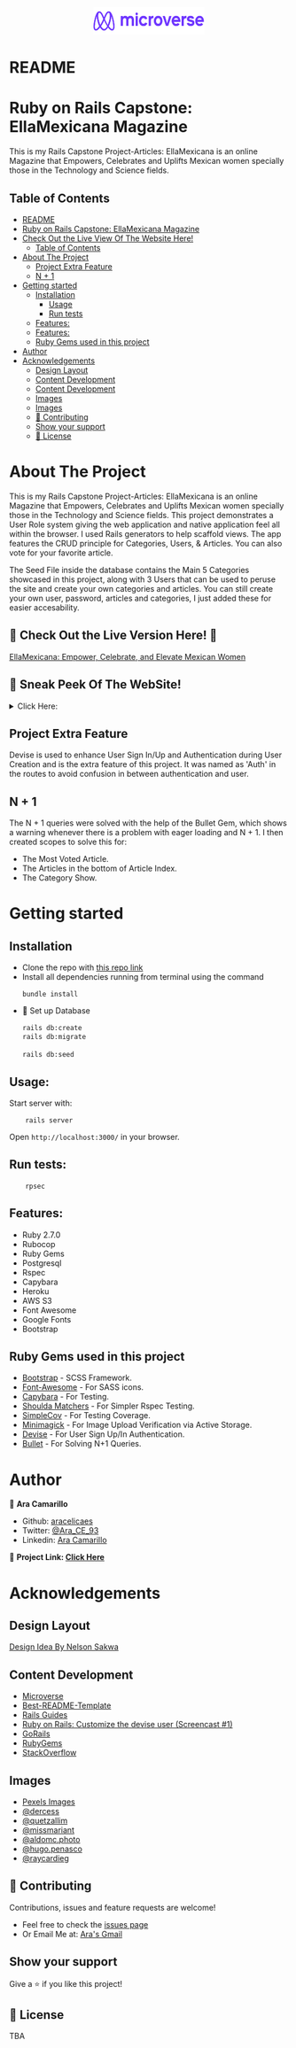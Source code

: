 <p align="center"><img src="microverse_logo.png" width="200" height="50"></p>

# README
# Ruby on Rails Capstone: EllaMexicana Magazine
This is my Rails Capstone Project-Articles: EllaMexicana is an online Magazine that Empowers, Celebrates and Uplifts Mexican women specially those in the Technology and Science fields.

<!-- TABLE OF CONTENTS -->
## Table of Contents
- [README](#readme)
- [Ruby on Rails Capstone: EllaMexicana Magazine](#ruby-on-rails-capstone-ellamexicana-magazine)
- [Check Out the Live View Of The Website Here!](#check-out-the-live-view-of-the-website-here)
  - [Table of Contents](#table-of-contents)
- [About The Project](#about-the-project)
  - [Project Extra Feature](#project-extra-feature)
  - [N + 1](#n--1)
- [Getting started](#getting-started)
  - [Installation](#installation)
    - [Usage](#usage)
    - [Run tests](#run-tests)
  - [Features:](#features)
  - [Features:](#features-1)
  - [Ruby Gems used in this project](#ruby-gems-used-in-this-project)
- [Author](#author)
- [Acknowledgements](#acknowledgements)
  - [Design Layout](#design-layout)
  - [Content Development](#content-development)
  - [Content Development](#content-development-1)
  - [Images](#images)
  - [Images](#images-1)
  - [🤝 Contributing](#-contributing)
  - [Show your support](#show-your-support)
  - [📝 License](#-license)
<!-- ABOUT THE PROJECT -->
# About The Project
This is my Rails Capstone Project-Articles: EllaMexicana is an online Magazine that Empowers, Celebrates and Uplifts Mexican women specially those in the Technology and Science fields.
This project demonstrates a User Role system giving the web application and native application feel all within the browser. I used Rails generators to help scaffold views. The app features the CRUD principle for Categories, Users, & Articles. You can also vote for your favorite article.

The Seed File inside the database contains the Main 5 Categories showcased in this project, along with 3 Users that can be used to peruse the site and create your own categories and articles. You can still create your own user, password, articles and categories, I just added these for easier accesability.

## 🌟 Check Out the Live Version Here! 🌟

[EllaMexicana: Empower, Celebrate, and Elevate Mexican Women](https://ellamexicana.herokuapp.com/)

## 👀 Sneak Peek Of The WebSite!
<details>
<summary>Click Here:</summary>
<img src="ella_mexicana_session.png" width="600" height="350">
<img src="ella_mexicana_index.png" width="600" height="350">
<img src="ella_mexicana_category_show.png" width="600" height="350">
<img src="ella_mexicana_article.png" width="600" height="350">
</details>


## Project Extra Feature
Devise is used to enhance User Sign In/Up and Authentication during User Creation and is the extra feature of this project. It was named as 'Auth' in the routes to avoid confusion in between authentication and user.

## N + 1
The N + 1 queries were solved with the help of the Bullet Gem, which shows a warning whenever there is a problem with eager loading and N + 1. I then created scopes to solve this for:
- The Most Voted Article.
- The Articles in the bottom of Article Index.
- The Category Show.

<!-- GETTING STARTED -->
# Getting started
## Installation
* Clone the repo with [this repo link](https://github.com/aracelicaes/rails_capstone)
* Install all dependencies running from terminal using the command <pre><code>bundle install
</code></pre>
* 🔔 Set up Database <pre><code>rails db:create <br>rails db:migrate <br>rails db:seed</code></pre>

## Usage:

Start server with:

```
    rails server
```

Open `http://localhost:3000/` in your browser.

## Run tests:

```
    rpsec
```

## Features:
* Ruby 2.7.0
* Rubocop
* Ruby Gems
* Postgresql
* Rspec
* Capybara
* Heroku
* AWS S3
* Font Awesome
* Google Fonts
* Bootstrap

## Ruby Gems used in this project

* [Bootstrap](https://getbootstrap.com/) - SCSS Framework.
* [Font-Awesome](https://fontawesome.com/) - For SASS icons.
* [Capybara](https://rubygems.org/gems/capybara) - For Testing.
* [Shoulda Matchers](https://rubygems.org/gems/shoulda-matchers) - For Simpler Rspec Testing.
* [SimpleCov](https://rubygems.org/gems/simplecov) - For Testing Coverage.
* [Minimagick](https://rubygems.org/gems/mini_magick) - For Image Upload Verification via Active Storage.
* [Devise](https://rubygems.org/gems/devise) - For User Sign Up/In Authentication.
* [Bullet](https://rubygems.org/gems/bullet) - For Solving N+1 Queries.

<!-- CONTACT -->
# Author
👤 **Ara Camarillo**

- Github: [aracelicaes](https://github.com/aracelicaes)
- Twitter: [@Ara_CE_93](https://twitter.com/Ara_CE_93)
- Linkedin: [Ara Camarillo](www.linkedin.com/in/ara-camarillo)

📄 **Project Link: [Click Here](https://github.com/aracelicaes/rails_capstone)**

<!-- ACKNOWLEDGEMENTS -->
# Acknowledgements

  ## Design Layout
 [Design Idea By Nelson Sakwa](https://www.behance.net/gallery/14554909/liFEsTlye-Mobile-version)
  
  ## Content Development
  - [Microverse](https://microverse.org)
  - [Best-README-Template](https://github.com/othneildrew/Best-README-Template)
  - [Rails Guides](https://guides.rubyonrails.org/)
  - [Ruby on Rails: Customize the devise user (Screencast #1)](https://www.youtube.com/watch?v=5inpxIHKhkE)
  - [GoRails](https://gorails.com)
  - [RubyGems](https://rubygems.org)
  - [StackOverflow](https://stackoverflow.com/)

  ## Images
  - [Pexels Images](https://www.pexels.com/collections/em-h2wbchq/)
  - [@dercess](https://www.instagram.com/dercess/)
  - [@quetzallim](https://www.instagram.com/quetzallim/)
  - [@missmariant](https://www.instagram.com/missmariant/)
  - [@aldomc.photo](https://www.instagram.com/aldomc.photo/)
  - [@hugo.penasco](https://www.instagram.com/hugo.penasco/)
  - [@raycardieg](https://www.instagram.com/raycardieg/)

## 🤝 Contributing

Contributions, issues and feature requests are welcome!

- Feel free to check the [issues page](issues/https://github.com/aracelicaes/rails_capstone/issues)
- Or Email Me at: [Ara's Gmail](arace0393@gmail.com)

## Show your support

Give a ⭐️ if you like this project!

## 📝 License

TBA
